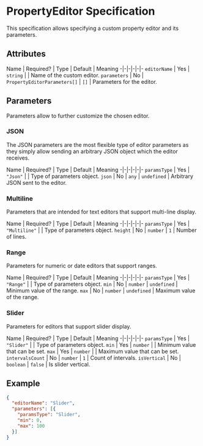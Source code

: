 # PropertyEditor Specification

This specification allows specifying a custom property editor and its parameters.

## Attributes

Name | Required? | Type | Default | Meaning
-|-|-|-|-|-
`editorName` | Yes | `string` | | Name of the custom editor.
`parameters` | No | `PropertyEditorParameters[]` | `[]` | Parameters for the editor.

## Parameters

Parameters allow to further customize the chosen editor.

### JSON

The JSON parameters are the most flexible type of editor parameters as they simply allow sending an arbitrary JSON object which the editor receives.

Name | Required? | Type | Default | Meaning
-|-|-|-|-|-
`paramsType` | Yes | `"Json"` | | Type of parameters object.
`json` | No | `any` | `undefined` | Arbitrary JSON sent to the editor.

### Multiline

Parameters that are intended for text editors that support multi-line display.

Name | Required? | Type | Default | Meaning
-|-|-|-|-|-
`paramsType` | Yes | `"Multiline"` | | Type of parameters object.
`height` | No | `number` | `1` | Number of lines.

### Range

Parameters for numeric or date editors that support ranges.

Name | Required? | Type | Default | Meaning
-|-|-|-|-|-
`paramsType` | Yes | `"Range"` | | Type of parameters object.
`min` | No | `number` | `undefined` | Minimum value of the range.
`max` | No | `number` | `undefined` | Maximum value of the range.

### Slider

Parameters for editors that support slider display.

Name | Required? | Type | Default | Meaning
-|-|-|-|-|-
`paramsType` | Yes | `"Slider"` | | Type of parameters object.
`min` | Yes | `number` | | Minimum value that can be set.
`max` | Yes | `number` | | Maximum value that can be set.
`intervalsCount` | No | `number` | `1` | Count of intervals.
`isVertical` | No | `boolean` | `false` | Is slider vertical.

## Example

```JSON
{
  "editorName": "Slider",
  "parameters": [{
    "paramsType": "Slider",
    "min": 0,
    "max": 100
  }]
}
```
